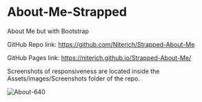 # About-Me-Strapped
About Me but with Bootstrap

GitHub Repo link: https://github.com/Niterich/Strapped-About-Me

GitHub Pages link: https://niterich.github.io/Strapped-About-Me/

Screenshots of responsiveness are located inside the Assets/images/Screenshots folder of the repo.

![About-640](https://user-images.githubusercontent.com/52295078/69906836-ef539880-1386-11ea-98e2-cec0dda89f4e.png)
